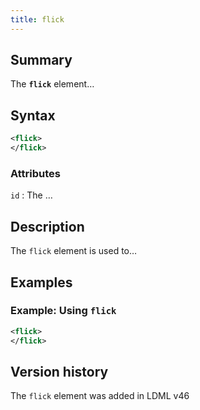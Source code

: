```yaml
---
title: flick
---
```


## Summary

The **`flick`** element…

## Syntax

```xml
<flick>
</flick>
```

### Attributes

`id`
:   The …

## Description

The `flick` element is used to…

## Examples

### Example: Using `flick`

```xml
<flick>
</flick>
```

## Version history

The `flick` element was added in LDML v46

<!-- ## See also

- … -->
